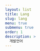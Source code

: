 ```yaml
---
layout: list
title: Lang
slug: lang
menu: true
submenu: true
order: 1
description: >
  개발언어
---
```

 
